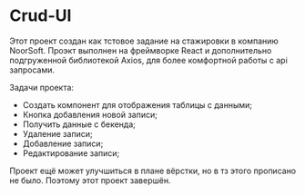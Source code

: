 # Crud-UI

Этот проект создан как тстовое задание на стажировки в компанию NoorSoft. Проэкт выполнен на фреймворке React и дополнительно подгруженной библиотекой Axios, для более комфортной работы с api запросами.

Задачи проекта:

* Создать компонент для отображения таблицы с данными;
* Кнопка добавления новой записи;
* Получить данные с бекенда;
* Удаление записи;
* Добавление записи;
* Редактирование записи;

Проект ещё может улучшиться в плане вёрстки, но в тз этого прописано не было. Поэтому этот проект завершён.
